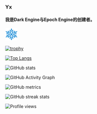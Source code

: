 ### Yx
#### 我是Dark Engine与Epoch Engine的创建者。

<a href='https://archiveprogram.github.com/'><img src='https://raw.githubusercontent.com/acervenky/animated-github-badges/master/assets/acbadge.gif' width='40' height='40'></a> 

[![trophy](https://github-profile-trophy.vercel.app/?username=Holy-YxY)](https://github.com/ryo-ma/github-profile-trophy)

[![Top Langs](https://github-readme-stats.vercel.app/api/top-langs/?username=Holy-YxY)](https://github.com/anuraghazra/github-readme-stats)

![GitHub stats](https://github-readme-stats.vercel.app/api?username=Holy-YxY&show_icons=true)  

![GitHub Activity Graph](https://activity-graph.herokuapp.com/graph?username=Holy-YxY)  

![GitHub metrics](https://metrics.lecoq.io/Holy-YxY)  

![GitHub streak stats](https://github-readme-streak-stats.herokuapp.com/?user=Holy-YxY)  

![Profile views](https://gpvc.arturio.dev/Holy-YxY)  
